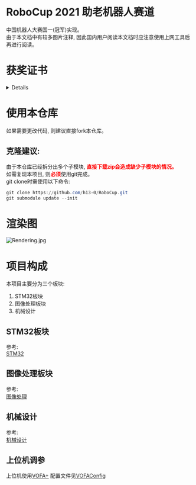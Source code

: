 # RoboCup 2021 助老机器人赛道
中国机器人大赛国一(冠军)实现。  
由于本文档中有较多图片注释, 因此国内用户阅读本文档时应注意使用上网工具后再进行阅读。  
# 获奖证书
<details>
<img src="./Images/HonorCertificate.jpg"/>
</details>

# 使用本仓库
如果需要更改代码, 则建议直接fork本仓库。  
## 克隆建议:
由于本仓库已经拆分出多个子模块, <strong><font color='red'>直接下载zip会造成缺少子模块的情况。</font></strong>  
如需复现本项目, 则<strong><font color='red'>必须</font></strong>使用git完成。  
git clone时需使用以下命令:  
```Powershell
git clone https://github.com/h13-0/RoboCup.git
git submodule update --init
```

# 渲染图
![Rendering.jpg](./Images/Rendering.jpg)

# 项目构成
本项目主要分为三个板块:  
1. STM32板块
2. 图像处理板块
3. 机械设计

## STM32板块
参考:  
[STM32](./STM32/)  

## 图像处理板块
参考:  
[图像处理](./ImageProcessing)  

## 机械设计
参考:  
[机械设计](./Machine/)

## 上位机调参
上位机使用[VOFA+](https://www.vofa.plus/)
配置文件见[VOFAConfig](/HostComputer/VOFAConfig/)
